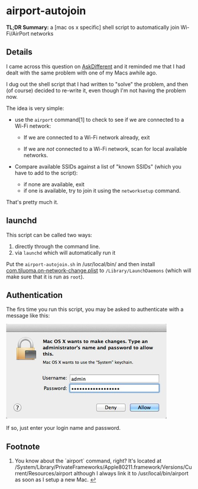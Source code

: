 airport-autojoin
================

**TL;DR Summary:** a [mac os x specific] shell script to automatically join Wi-Fi/AirPort networks


## Details ##

I came across this question on [AskDifferent] and it reminded me that I had dealt with the same problem with one of my Macs awhile ago.

   [AskDifferent]: http://apple.stackexchange.com/questions/89616/osx-wont-automatically-connect-to-wifi

I dug out the shell script that I had written to "solve" the problem, and then (of course) decided to re-write it, even though I'm not having the problem now.

The idea is very simple:

* use the `airport` command<a style="text-decoration: none;" href="#fn-1">[1]</a> to check to see if we are connected to a Wi-Fi network:

	* If we are connected to a Wi-Fi network already, exit

	* If we are *not* connected to a Wi-Fi network, scan for local available networks.


* Compare available SSIDs against a list of "known SSIDs" (which you have to add to the script):
	* if none are available, exit
	* if one is available, try to join it using the `networksetup` command.

That's pretty much it.

## launchd ##

This script can be called two ways:

1.	directly through the command line.
2.	via `launchd` which will automatically run it 

Put the `airport-autojoin.sh` in /usr/local/bin/ 
and then install [com.tjluoma.on-network-change.plist] to `/Library/LaunchDaemons` (which will make sure that it is run as `root`).

[com.tjluoma.on-network-change.plist]: https://github.com/tjluoma/airport-autojoin/blob/master/com.tjluoma.on-network-change.plist

## Authentication ##

The firs time you run this script, you may be asked to authenticate with a message like this:

<img src='SecurityAgent-434x256.jpg' width=434 height=256 border=0 alt='Security Agent Prompt' />

If so, just enter your login name and password.

## Footnote ##

<ol>
<li id="fn-1">
		<p> You know about the `airport` command, right? It's located at /System/Library/PrivateFrameworks/Apple80211.framework/Versions/Current/Resources/airport although I always link it to /usr/local/bin/airport as soon as I setup a new Mac.
 <a title="Return to article" href="#airport">↩</a></p>
</li>
</ol>


